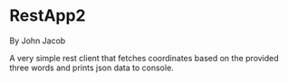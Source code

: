 # RestApp2

By John Jacob

A very simple rest client that fetches coordinates based on the provided three words and prints json data to console.

